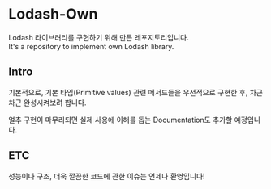 # Lodash-Own
Lodash 라이브러리를 구현하기 위해 만든 레포지토리입니다.<br>
It's a repository to implement own Lodash library.

## Intro
기본적으로, 기본 타입(Primitive values) 관련 메서드들을 우선적으로 구현한 후, 차근차근 완성시켜보려 합니다.

얼추 구현이 마무리되면 실제 사용에 이해를 돕는 Documentation도 추가할 예정입니다.

## ETC
성능이나 구조, 더욱 깔끔한 코드에 관한 이슈는 언제나 환영입니다!


